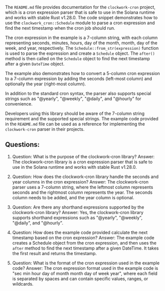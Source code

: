 The `README.md` file provides documentation for the `clockwork-cron` project, which is a cron expression parser that is safe to use in the Solana runtime and works with stable Rust v1.28.0. The code snippet demonstrates how to use the `clockwork_cron::Schedule` module to parse a cron expression and find the next timestamp when the cron job should run.

The cron expression in the example is a 7-column string, with each column representing seconds, minutes, hours, day of the month, month, day of the week, and year, respectively. The `Schedule::from_str(expression)` function is used to parse the expression and create a `Schedule` object. The `after()` method is then called on the `Schedule` object to find the next timestamp after a given `DateTime` object.

The example also demonstrates how to convert a 5-column cron expression to a 7-column expression by adding the seconds (left-most column) and optionally the year (right-most column).

In addition to the standard cron syntax, the parser also supports special strings such as "@yearly", "@weekly", "@daily", and "@hourly" for convenience.

Developers using this library should be aware of the 7-column string requirement and the supported special strings. The example code provided in the `README.md` file can be used as a reference for implementing the `clockwork-cron` parser in their projects.
## Questions: 
 1. Question: What is the purpose of the clockwork-cron library?
   Answer: The clockwork-cron library is a cron expression parser that is safe to use in the Solana runtime and works with stable Rust v1.28.0.

2. Question: How does the clockwork-cron library handle the seconds and year columns in the cron expression?
   Answer: The clockwork-cron parser uses a 7-column string, where the leftmost column represents seconds and the rightmost column represents the year. The seconds column needs to be added, and the year column is optional.

3. Question: Are there any shorthand expressions supported by the clockwork-cron library?
   Answer: Yes, the clockwork-cron library supports shorthand expressions such as "@yearly", "@weekly", "@daily", and "@hourly".

4. Question: How does the example code provided calculate the next timestamp based on the cron expression?
   Answer: The example code creates a Schedule object from the cron expression, and then uses the `after` method to find the next timestamp after a given DateTime. It takes the first result and returns the timestamp.

5. Question: What is the format of the cron expression used in the example code?
   Answer: The cron expression format used in the example code is "sec min hour day of month month day of week year", where each field is separated by spaces and can contain specific values, ranges, or wildcards.
    
